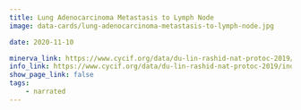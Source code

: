 ```yaml
---
title: Lung Adenocarcinoma Metastasis to Lymph Node
image: data-cards/lung-adenocarcinoma-metastasis-to-lymph-node.jpg

date: 2020-11-10

minerva_link: https://www.cycif.org/data/du-lin-rashid-nat-protoc-2019/osd-LUNG_1
info_link: https://www.cycif.org/data/du-lin-rashid-nat-protoc-2019/index.html
show_page_link: false
tags:
    - narrated
---
```

